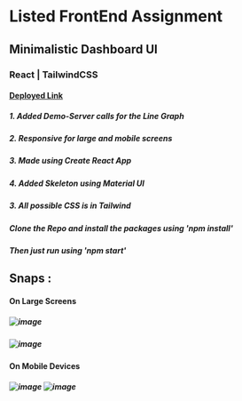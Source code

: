
# Listed FrontEnd Assignment 
## Minimalistic Dashboard UI 
### React | TailwindCSS
#### [Deployed Link](https://listed-assignment-sayan-batabyal.vercel.app/)

##### 1. Added Demo-Server calls for the Line Graph
##### 2. Responsive for large and mobile screens
##### 3. Made using Create React App
##### 4. Added Skeleton using Material UI
##### 3. All possible CSS is in Tailwind

##### Clone the Repo and install the packages using 'npm install'
##### Then just run using 'npm start'
## Snaps :
#### On Large Screens
##### ![image](https://github.com/Sayan-Batabyal/listed-assignment/assets/83637322/a2efecfc-7001-4c14-b403-584904507cdf)
##### ![image](https://github.com/Sayan-Batabyal/data-visuals/assets/83637322/0bb859b2-8518-4895-ae13-b0261821b786)
#### On Mobile Devices
##### ![image](https://github.com/Sayan-Batabyal/data-visuals/assets/83637322/4d446d83-a432-47da-b2d0-4436ad4c54c9)           ![image](https://github.com/Sayan-Batabyal/data-visuals/assets/83637322/19877415-6471-4d92-90d7-67f1c0d45e25)
